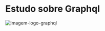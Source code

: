 # Estudo sobre Graphql

![imagem-logo-graphql](https://user-images.githubusercontent.com/45296422/150661108-5d48c5b3-875d-4b87-9a48-ba2fc70518af.png)
